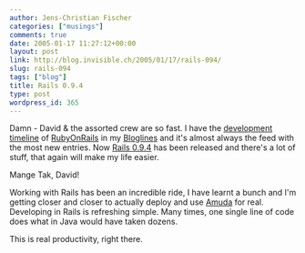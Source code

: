 ```yaml
---
author: Jens-Christian Fischer
categories: ["musings"]
comments: true
date: 2005-01-17 11:27:12+00:00
layout: post
link: http://blog.invisible.ch/2005/01/17/rails-094/
slug: rails-094
tags: ["blog"]
title: Rails 0.9.4
type: post
wordpress_id: 365
---
```


Damn - David & the assorted crew are so fast. I have the [development timeline][1] of [RubyOnRails][2] in my [Bloglines][3] and it's almost always the feed with the most new entries. Now [Rails 0.9.4][5] has been released and there's a lot of stuff, that again will make my life easier.

Mange Tak, David!

Working with Rails has been an incredible ride, I have learnt a bunch and I'm getting closer and closer to actually deploy and use [Amuda][4] for real. Developing in Rails is refreshing simple. Many times, one single line of code does what in Java would have taken dozens.

This is real productivity, right there.


[1]: http://dev.rubyonrails.org/timeline
[2]: http://www.rubyonrails.org
[3]: http://www.bloglines.com
[4]: http://www.amuda.ch
[5]: http://weblog.rubyonrails.com/archives/2005/01/17/rails-094-caching-filters-sqlite3/
